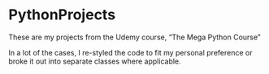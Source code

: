 # PythonProjects

These are my projects from the Udemy course, “The Mega Python Course”

In a lot of the cases, I re-styled the code to fit my personal preference or broke it out into separate classes where applicable.
